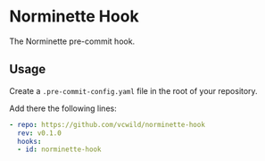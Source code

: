 # Norminette Hook

The Norminette pre-commit hook.

## Usage

Create a `.pre-commit-config.yaml` file in the root of your repository.

Add there the following lines:

```yaml
- repo: https://github.com/vcwild/norminette-hook
  rev: v0.1.0
  hooks:
  - id: norminette-hook
```
